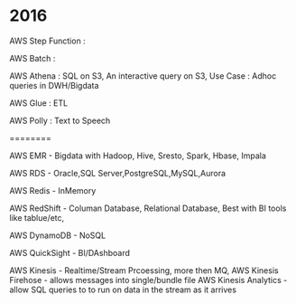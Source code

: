 2016
========
AWS Step Function :

AWS Batch         :

AWS Athena        : SQL on S3, An interactive query on S3, Use Case : Adhoc queries in DWH/Bigdata

AWS Glue          : ETL

AWS Polly         : Text to Speech

========

AWS EMR - Bigdata with Hadoop, Hive, Sresto, Spark, Hbase, Impala 

AWS RDS - Oracle,SQL Server,PostgreSQL,MySQL,Aurora

AWS Redis - InMemory

AWS RedShift - Columan Database, Relational Database, Best with BI tools like tablue/etc, 

AWS DynamoDB - NoSQL

AWS QuickSight - BI/DAshboard

AWS Kinesis - Realtime/Stream Prcoessing, more then  MQ, 
AWS Kinesis Firehose - allows messages into single/bundle file
AWS Kinesis Analytics - allow SQL queries to to run on data in the stream as it arrives 
